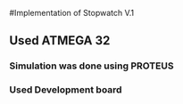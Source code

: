 #Implementation of Stopwatch V.1
## Used ATMEGA 32
### Simulation was done using PROTEUS
### Used Development board 

